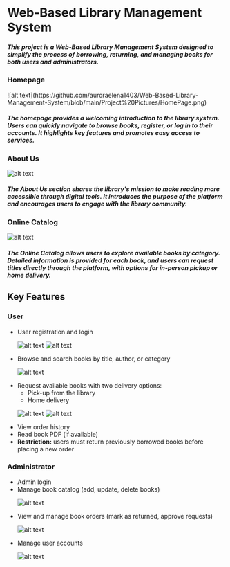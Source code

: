 <h1>Web-Based Library Management System</h1>
<h5>This project is a Web-Based Library Management System designed to simplify the process of borrowing, returning, and managing books for both users and administrators.</h5>

<h3>Homepage</h3>
![alt text](https://github.com/auroraelena1403/Web-Based-Library-Management-System/blob/main/Project%20Pictures/HomePage.png)
<h5>The homepage provides a welcoming introduction to the library system. Users can quickly navigate to browse books, register, or log in to their accounts. It highlights key features and promotes easy access to services.</h5>

<h3>About Us</h3>

![alt text](https://github.com/auroraelena1403/Web-Based-Library-Management-System/blob/main/Project%20Pictures/AboutUs.png)
<h5>The About Us section shares the library's mission to make reading more accessible through digital tools. It introduces the purpose of the platform and encourages users to engage with the library community.</h5>

<h3>Online Catalog</h3>

![alt text](https://github.com/auroraelena1403/Web-Based-Library-Management-System/blob/main/Project%20Pictures/Catalog.png)
<h5>The Online Catalog allows users to explore available books by category. Detailed information is provided for each book, and users can request titles directly through the platform, with options for in-person pickup or home delivery.</h5>

<h2>Key Features</h2>
<h3>User</h3>
<ul>
  <li>User registration and login</li>
  
  ![alt text](https://github.com/auroraelena1403/Web-Based-Library-Management-System/blob/main/Project%20Pictures/Login.png)
 ![alt text](https://github.com/auroraelena1403/Web-Based-Library-Management-System/blob/main/Project%20Pictures/SignUp.png)
  <li>Browse and search books by title, author, or category</li>
  
   ![alt text](https://github.com/auroraelena1403/Web-Based-Library-Management-System/blob/main/Project%20Pictures/Catalog.png)
  <li>Request available books with two delivery options:
    <ul>
      <li>Pick-up from the library</li>
      <li>Home delivery</li>
    </ul>
    
  ![alt text](https://github.com/auroraelena1403/Web-Based-Library-Management-System/blob/main/Project%20Pictures/Cart.png)
  ![alt text](https://github.com/auroraelena1403/Web-Based-Library-Management-System/blob/main/Project%20Pictures/StripeSession.png)
  </li>
  <li>View order history</li>
  <li>Read book PDF (if available)</li>
  <li><strong>Restriction:</strong> users must return previously borrowed books before placing a new order</li>
</ul>

<h3>Administrator</h3>
<ul>
  <li>Admin login</li>
  <li>Manage book catalog (add, update, delete books)</li>

  ![alt text](https://github.com/auroraelena1403/Web-Based-Library-Management-System/blob/main/Project%20Pictures/AddBook.png)
  
  <li>View and manage book orders (mark as returned, approve requests)</li>
 
  ![alt text](https://github.com/auroraelena1403/Web-Based-Library-Management-System/blob/main/Project%20Pictures/OrdersAdminPanel.png)
  <li>Manage user accounts</li>
  
  ![alt text](https://github.com/auroraelena1403/Web-Based-Library-Management-System/blob/main/Project%20Pictures/AdminPanel_Users.png)
</ul>





